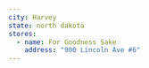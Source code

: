 ```yaml
---
city: Harvey
state: north dakota
stores:
  - name: For Goodness Sake
    address: "900 Lincoln Ave #6"
---
```

